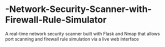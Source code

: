 # -Network-Security-Scanner-with-Firewall-Rule-Simulator
A real-time network security scanner built with Flask and Nmap that allows port scanning and firewall rule simulation via a live web interface
